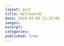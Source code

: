 ```yaml
---
layout: post
title: Helloword2
date: 2018-03-09 11:14:00
images:
excerpt:
categories:
published: true
---
```


